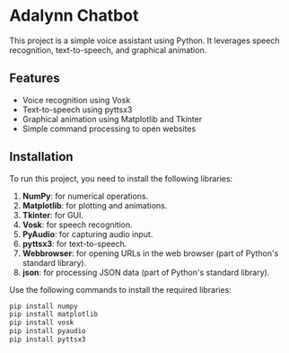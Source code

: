 # Adalynn Chatbot

This project is a simple voice assistant using Python. It leverages speech recognition, text-to-speech, and graphical animation.

## Features

- Voice recognition using Vosk
- Text-to-speech using pyttsx3
- Graphical animation using Matplotlib and Tkinter
- Simple command processing to open websites

## Installation

To run this project, you need to install the following libraries:

1. **NumPy**: for numerical operations.
2. **Matplotlib**: for plotting and animations.
3. **Tkinter**: for GUI.
4. **Vosk**: for speech recognition.
5. **PyAudio**: for capturing audio input.
6. **pyttsx3**: for text-to-speech.
7. **Webbrowser**: for opening URLs in the web browser (part of Python's standard library).
8. **json**: for processing JSON data (part of Python's standard library).

Use the following commands to install the required libraries:

```sh
pip install numpy
pip install matplotlib
pip install vosk
pip install pyaudio
pip install pyttsx3
